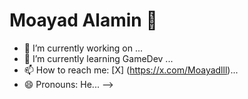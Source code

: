 # Moayad Alamin 👋
- 🔭 I’m currently working on ...
- 🌱 I’m currently learning GameDev ...
- 📫 How to reach me: [X] (https://x.com/Moayadlll)...
- 😄 Pronouns: He...
-->
